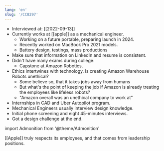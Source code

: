 ```yaml
---
lang: 'en'
slug: '/CC8297'
---
```


- Interviewed at: [[2022-09-13]]
- Currently works at [[apple]] as a mechanical engineer.
  - Working on a future portable, preparing launch in 2024.
  - Recently worked on MacBook Pro 2021 models.
  - Battery design, testings, mass productions
- Make sure that information on LinkedIn and resume is consistent.
- Didn't have many exams during college:
  - Capstone at Amazon Robotics.
- Ethics intertwines with technology. Is creating Amazon Warehouse Robots unethical?
  - Some believe so, that it takes jobs away from humans
  - But what's the point of keeping the job if Amazon is already treating the employees like lifeless robots?
  - "Amazon overall was an unethical company to work at"
- Internships in CAD and Uber Autopilot program.
- Mechanical Engineers usually interview design knowledge.
- Initial phone screening and eight 45-minutes interviews.
- Got a design challenge at the end.

import Admonition from '@theme/Admonition'

<Admonition type="info" title="I love my job because..." icon="💙">
[[Apple]] truly respects its employees, and that comes from leadership positions.
</Admonition>
